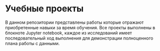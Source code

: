 # Учебные проекты
В данном репозитории представлены работы которые отражают приобретенные навыки за время обучения. Все проекты выполнены в блокноте Jupyter notebook, каждое из исследований имеет последовательный ход выполнения для демонстрации полноценного плана работы с данными.
